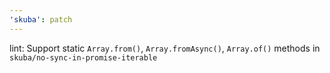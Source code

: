 ```yaml
---
'skuba': patch
---
```


lint: Support static `Array.from()`, `Array.fromAsync()`, `Array.of()` methods in `skuba/no-sync-in-promise-iterable`
